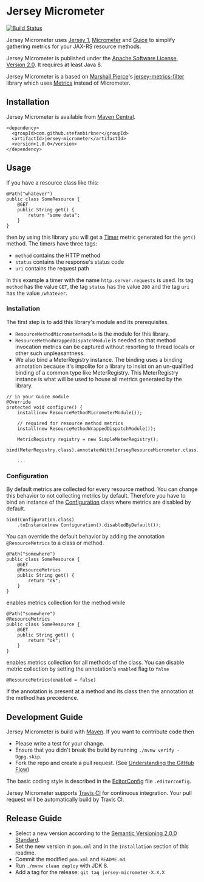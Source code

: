 # Jersey Micrometer

[![Build Status](https://travis-ci.com/stefanbirkner/jersey-micrometer.svg?branch=master)](https://travis-ci.com/stefanbirkner/jersey-micrometer)

Jersey Micrometer uses [Jersey 1](https://jersey.java.net/),
[Micrometer](https://micrometer.io/) and
[Guice](https://github.com/google/guice) to simplify gathering metrics for your
JAX-RS resource methods.

Jersey Micrometer is published under the
[Apache Software License, Version 2.0](http://www.apache.org/licenses/LICENSE-2.0).
It requires at least Java 8.

Jersey Micrometer is a based on [Marshall Pierce](https://mpierce.org/)'s
[jersey-metrics-filter](https://github.com/palominolabs/jersey-metrics-filter)
library which uses [Metrics](https://metrics.dropwizard.io) instead of
Micrometer.


## Installation

Jersey Micrometer is available from
[Maven Central](https://search.maven.org/#search|ga|1|jersey-micrometer).

    <dependency>
      <groupId>com.github.stefanbirkner</groupId>
      <artifactId>jersey-micrometer</artifactId>
      <version>1.0.0</version>
    </dependency>


## Usage

If you have a resource class like this:

    @Path("whatever")
    public class SomeResource {
        @GET
        public String get() {
            return "some data";
        }
    }

then by using this library you will get a
[Timer](https://micrometer.io/docs/concepts#_timers) metric generated for the
`get()` method. The timers have three tags:
- `method` contains the HTTP method
- `status` contains the response's status code
- `uri` contains the request path

In this example a timer with the name `http.server.requests` is used. Its tag
`method` has the value `GET`, the tag `status` has the value `200` and the tag
`uri` has the value `/whatever`.

### Installation

The first step is to add this library's module and its prerequisites.
- `ResourceMethodMicrometerModule` is the module for this library.
- `ResourceMethodWrappedDispatchModule` is needed so that method invocation
metrics can be captured without resorting to thread locals or other such
unpleasantness.
- We also bind a MeterRegistry instance. The binding uses a binding annotation
because it's impolite for a library to insist on an un-qualified binding of a
common type like MeterRegistry. This MeterRegistry instance is what will be used
to house all metrics generated by the library.

```
// in your Guice module
@Override
protected void configure() {
    install(new ResourceMethodMicrometerModule());

    // required for resource method metrics
    install(new ResourceMethodWrappedDispatchModule());

    MetricRegistry registry = new SimpleMeterRegistry();
    bind(MeterRegistry.class).annotatedWith(JerseyResourceMicrometer.class).toInstance(registry);

    ...
```

### Configuration

By default metrics are collected for every resource method. You can change this
behavior to not collecting metrics by default. Therefore you have to bind an
instance of the
[Configuration](https://github.com/stefanbirkner/jersey-micrometer-filter/blob/master/src/main/java/com/github/stefanbirkner/micrometer/jersey/Configuration.java)
class where metrics are disabled by default.

    bind(Configuration.class)
        .toInstance(new Configuration().disabledByDefault());

You can override the default behavior by adding the annotation
`@ResourceMetrics` to a class or method.

    @Path("somewhere")
    public class SomeResource {
        @GET
        @ResourceMetrics
        public String get() {
            return "ok";
        }
    }

enables metrics collection for the method while

    @Path("somewhere")
    @ResourceMetrics
    public class SomeResource {
        @GET
        public String get() {
            return "ok";
        }
    }

enables metrics collection for all methods of the class. You can disable metric
collection by setting the annotation's `enabled` flag to `false`

    @ResourceMetrics(enabled = false)

If the annotation is present at a method and its class then the annotation at
the method has precedence.


## Development Guide

Jersey Micrometer is build with [Maven](https://maven.apache.org/). If you want
to contribute code then

* Please write a test for your change.
* Ensure that you didn't break the build by running `./mvnw verify -Dgpg.skip`.
* Fork the repo and create a pull request. (See
[Understanding the GitHub Flow](https://guides.github.com/introduction/flow/index.html))

The basic coding style is described in the
[EditorConfig](http://editorconfig.org/) file `.editorconfig`.

Jersey Micrometer supports [Travis CI](https://travis-ci.com/) for continuous
integration. Your pull request will be automatically build by Travis CI.


## Release Guide

* Select a new version according to the
  [Semantic Versioning 2.0.0 Standard](http://semver.org/).
* Set the new version in `pom.xml` and in the `Installation` section of
  this readme.
* Commit the modified `pom.xml` and `README.md`.
* Run `./mvnw clean deploy` with JDK 8.
* Add a tag for the release: `git tag jersey-micrometer-X.X.X`
